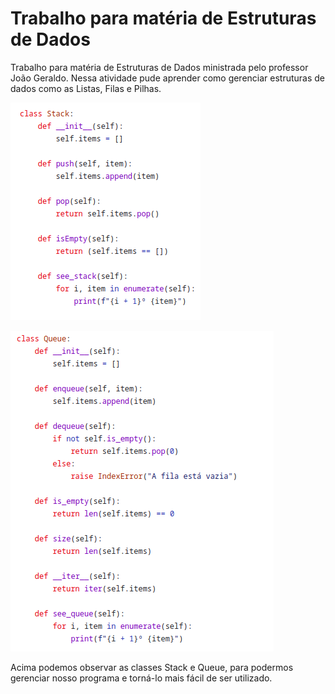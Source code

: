 # Trabalho para matéria de Estruturas de Dados

Trabalho para matéria de Estruturas de Dados ministrada pelo professor João Geraldo. Nessa atividade pude aprender como gerenciar estruturas de dados como as Listas, Filas e Pilhas. 

![imagem da classe Stack](image.png)

![imagem da classe Queue](image-1.png)

Acima podemos observar as classes Stack e Queue, para podermos gerenciar nosso programa e torná-lo mais fácil de ser utilizado.

